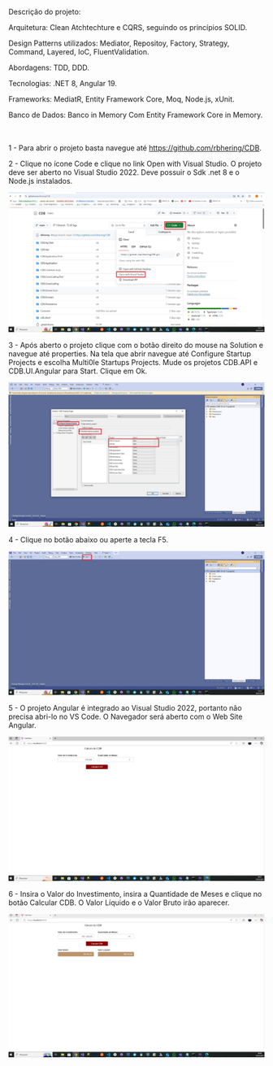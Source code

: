 Descrição do projeto:

Arquitetura:
Clean Atchtechture e CQRS, seguindo os princípios SOLID.

Design Patterns utilizados:
Mediator, Repositoy, Factory, Strategy, Command, Layered, IoC, FluentValidation.

Abordagens: 
TDD, DDD.

Tecnologias: 
.NET 8, Angular 19.

Frameworks: 
MediatR, Entity Framework Core, Moq, Node.js, xUnit.

Banco de Dados:
Banco in Memory Com Entity Framework Core in Memory.
<br/><br/><br/>


1 - Para abrir o projeto basta navegue até https://github.com/rbhering/CDB.

2 - Clique no ícone Code e clique no link Open with Visual Studio. O projeto deve ser aberto no Visual Studio 2022. Deve possuir o Sdk .net 8 e o Node.js instalados.

<img src="https://github.com/rbhering/CDB/blob/main/Common/imagem01.jpg" alt="Texto Alternativo">


3 - Após aberto o projeto clique com o botão direito do mouse na Solution e navegue até properties. Na tela que abrir navegue até Configure Startup Projects e escolha Multi0le Startups Projects. Mude os projetos CDB.API e CDB.UI.Angular para Start. Clique em Ok.

<img src="https://github.com/rbhering/CDB/blob/main/Common/imagem02.jpg" alt="Texto Alternativo">


4 - Clique no botão abaixo ou aperte a tecla F5.

<img src="https://github.com/rbhering/CDB/blob/main/Common/imagem03.jpg" alt="Texto Alternativo">


5 - O projeto Angular é integrado ao Visual Studio 2022, portanto não precisa abri-lo no VS Code. O Navegador será aberto com o Web Site Angular.

<img src="https://github.com/rbhering/CDB/blob/main/Common/imagem04.jpg" alt="Texto Alternativo">


6 - Insira o Valor do Investimento, insira a Quantidade de Meses e clique no botão Calcular CDB. O Valor Líquido e o Valor Bruto irão aparecer.

<img src="https://github.com/rbhering/CDB/blob/main/Common/imagem05.jpg" alt="Texto Alternativo">

